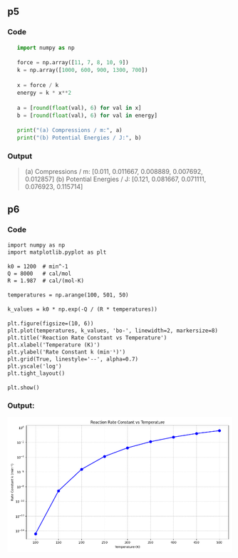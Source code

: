 ## p5

### Code

```python
   import numpy as np
   
   force = np.array([11, 7, 8, 10, 9])
   k = np.array([1000, 600, 900, 1300, 700])
   
   x = force / k
   energy = k * x**2
   
   a = [round(float(val), 6) for val in x]
   b = [round(float(val), 6) for val in energy]
   
   print("(a) Compressions / m:", a)
   print("(b) Potential Energies / J:", b)
```

### Output

> (a) Compressions / m: [0.011, 0.011667, 0.008889, 0.007692, 0.012857]
> (b) Potential Energies / J: [0.121, 0.081667, 0.071111, 0.076923, 0.115714]

## p6

### Code

```
import numpy as np
import matplotlib.pyplot as plt

k0 = 1200  # min^-1
Q = 8000   # cal/mol
R = 1.987  # cal/(mol·K)

temperatures = np.arange(100, 501, 50)

k_values = k0 * np.exp(-Q / (R * temperatures))

plt.figure(figsize=(10, 6))
plt.plot(temperatures, k_values, 'bo-', linewidth=2, markersize=8)
plt.title('Reaction Rate Constant vs Temperature')
plt.xlabel('Temperature (K)')
plt.ylabel('Rate Constant k (min⁻¹)')
plt.grid(True, linestyle='--', alpha=0.7)
plt.yscale('log')
plt.tight_layout()

plt.show()
```

### Output:

![image-20250606114806976](assets/image-20250606114806976.png)
